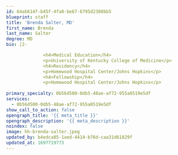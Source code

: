 ```yaml
---
id: 64ab614f-b45f-4fa0-be67-6795d2308bb5
blueprint: staff
title: 'Brenda Salter, MD'
first_name: Brenda
last_name: Salter
degree: MD
bio: |2-

              <h4>Medical Education</h4>
              <p>University of Kentucky College of Medicine</p>
              <h4>Residency</h4>
              <p>Homewood Hospital Center/Johns Hopkins</p>
              <h4>Fellowship</h4>
              <p>Homewood Hospital Center/Johns Hopkins</p>
          
primary_specialty: 0b56d500-0db5-48ae-af72-955a0519e5df
services:
  - 0b56d500-0db5-48ae-af72-955a0519e5df
show_call_to_action: false
opengraph_title: '{{ meta_title }}'
opengraph_description: '{{ meta_description }}'
noindex: false
image: hh-brenda-salter.jpeg
updated_by: b4edca85-1aed-4414-b76d-caa31d61829f
updated_at: 1697719773
---
```

